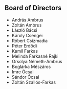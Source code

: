 <h2>Board of Directors</h2>
<ul>
  <li>András Ambrus</li>
  <li>Zoltán Ambrus</li>
  <li>László Bácsi</li>
  <li>Károly Csengei</li>
  <li>Róbert Csizmadia</li>
  <li>Péter Erdődi</li>
  <li>Kamil Farkas</li>
  <li>Melinda Farkasné Rajki</li>
  <li>Orsolya Németh-Ambrus</li>
  <li>Boglárka Mészáros</li>
  <li>Imre Ócsai</li>
  <li>Sándor Ócsai</li>
  <li>Zoltán Szallós-Farkas</li>
</ul>
